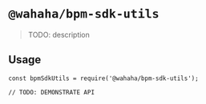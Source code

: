 # `@wahaha/bpm-sdk-utils`

> TODO: description

## Usage

```
const bpmSdkUtils = require('@wahaha/bpm-sdk-utils');

// TODO: DEMONSTRATE API
```
